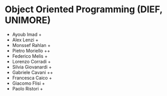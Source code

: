 # Object Oriented Programming (DIEF, UNIMORE)

* Ayoub Imad +
* Alex Lenzi + 
* Monssef Rahlan +
* Pietro Moriello ++
* Federico Melis +
* Lorenzo Corradi +
* Silvia Giovanardi +
* Gabriele Cavani ++
* Francesca Caico +
* Giacomo Flisi +
* Paolo Ristori +